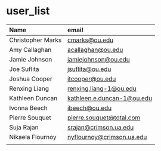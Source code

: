# user_list

 Name | email |
 :--- | :--- |
| Christopher Marks | cmarks@ou.edu |
| Amy Callaghan | acallaghan@ou.edu  |
| Jamie Johnson | jamiejohnson@ou.edu |
| Joe Suflita | jsuflita@ou.edu |
| Joshua Cooper | jtcooper@ou.edu |
| Renxing Liang | renxing.liang-1@ou.edu |
| Kathleen Duncan | kathleen.e.duncan-1@ou.edu |
| Ivonna Beech | ibeech@ou.edu |
| Pierre Souquet | pierre.souquet@total.com |
| Suja Rajan | srajan@crimson.ua.edu |
| Nikaela Flournoy | nyflournoy@crimson.ua.edu |
|||
